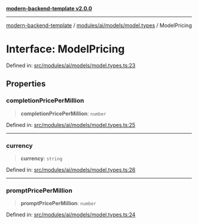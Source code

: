 [**modern-backend-template v2.0.0**](../../../../../README.md)

***

[modern-backend-template](../../../../../modules.md) / [modules/ai/models/model.types](../README.md) / ModelPricing

# Interface: ModelPricing

Defined in: [src/modules/ai/models/model.types.ts:23](https://github.com/maemreyo/saas-4cus-nodejs/blob/2a5b3f3aa11335dfa561e80e1feabb8e6084261e/src/modules/ai/models/model.types.ts#L23)

## Properties

### completionPricePerMillion

> **completionPricePerMillion**: `number`

Defined in: [src/modules/ai/models/model.types.ts:25](https://github.com/maemreyo/saas-4cus-nodejs/blob/2a5b3f3aa11335dfa561e80e1feabb8e6084261e/src/modules/ai/models/model.types.ts#L25)

***

### currency

> **currency**: `string`

Defined in: [src/modules/ai/models/model.types.ts:26](https://github.com/maemreyo/saas-4cus-nodejs/blob/2a5b3f3aa11335dfa561e80e1feabb8e6084261e/src/modules/ai/models/model.types.ts#L26)

***

### promptPricePerMillion

> **promptPricePerMillion**: `number`

Defined in: [src/modules/ai/models/model.types.ts:24](https://github.com/maemreyo/saas-4cus-nodejs/blob/2a5b3f3aa11335dfa561e80e1feabb8e6084261e/src/modules/ai/models/model.types.ts#L24)
